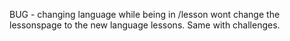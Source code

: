BUG - changing language while being in /lesson wont change the lessonspage to the new language lessons. Same with challenges.